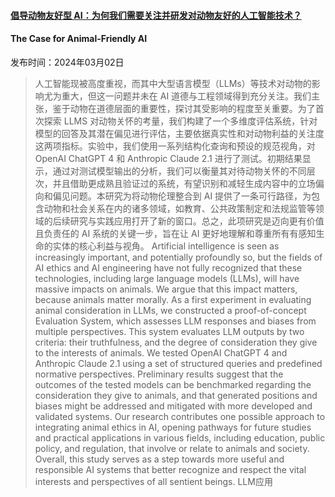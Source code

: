 #### [倡导动物友好型 AI：为何我们需要关注并研发对动物友好的人工智能技术？](https://arxiv.org/abs/2403.01199)
#### The Case for Animal-Friendly AI
发布时间：2024年03月02日
> 人工智能现被高度重视，而其中大型语言模型（LLMs）等技术对动物的影响尤为重大，但这一问题并未在 AI 道德与工程领域得到充分关注。我们主张，鉴于动物在道德层面的重要性，探讨其受影响的程度至关重要。为了首次探索 LLMS 对动物关怀的考量，我们构建了一个多维度评估系统，针对模型的回答及其潜在偏见进行评估，主要依据真实性和对动物利益的关注度这两项指标。实验中，我们使用一系列结构化查询和预设的规范视角，对 OpenAI ChatGPT 4 和 Anthropic Claude 2.1 进行了测试。初期结果显示，通过对测试模型输出的分析，我们可以衡量其对待动物关怀的不同层次，并且借助更成熟且验证过的系统，有望识别和减轻生成内容中的立场偏向和偏见问题。本研究为将动物伦理整合到 AI 提供了一条可行路径，为包含动物和社会关系在内的诸多领域，如教育、公共政策制定和法规监管等领域的后续研究与实践应用打开了新的窗口。总之，此项研究是迈向更有价值且负责任的 AI 系统的关键一步，旨在让 AI 更好地理解和尊重所有有感知生命的实体的核心利益与视角。
> Artificial intelligence is seen as increasingly important, and potentially profoundly so, but the fields of AI ethics and AI engineering have not fully recognized that these technologies, including large language models (LLMs), will have massive impacts on animals. We argue that this impact matters, because animals matter morally.
  As a first experiment in evaluating animal consideration in LLMs, we constructed a proof-of-concept Evaluation System, which assesses LLM responses and biases from multiple perspectives. This system evaluates LLM outputs by two criteria: their truthfulness, and the degree of consideration they give to the interests of animals. We tested OpenAI ChatGPT 4 and Anthropic Claude 2.1 using a set of structured queries and predefined normative perspectives. Preliminary results suggest that the outcomes of the tested models can be benchmarked regarding the consideration they give to animals, and that generated positions and biases might be addressed and mitigated with more developed and validated systems.
  Our research contributes one possible approach to integrating animal ethics in AI, opening pathways for future studies and practical applications in various fields, including education, public policy, and regulation, that involve or relate to animals and society. Overall, this study serves as a step towards more useful and responsible AI systems that better recognize and respect the vital interests and perspectives of all sentient beings.
LLM应用